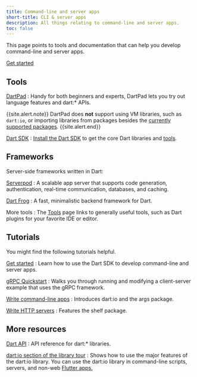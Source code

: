 ```yaml
---
title: Command-line and server apps
short-title: CLI & server apps
description: All things relating to command-line and server apps.
toc: false
---
```


This page points to tools and documentation
that can help you develop command-line and server apps.

<p class="text-center">
  <a href="/tutorials/server/get-started" class="btn btn-primary btn-lg">Get started</a>
</p>


## Tools

[DartPad](/tools/dartpad)
: Handy for both beginners and experts,
  DartPad lets you try out language features and dart:* APIs.

  {{site.alert.note}}
    DartPad does **not** support using VM libraries, such as `dart:io`,
    or importing libraries from packages
    besides the [currently supported packages][].
  {{site.alert.end}}

[currently supported packages]: https://github.com/dart-lang/dart-pad/wiki/Package-and-plugin-support#currently-supported-packages

[Dart SDK](/tools/sdk)
: [Install the Dart SDK](/get-dart) to get the core Dart
  libraries and [tools](/tools).

## Frameworks

Server-side frameworks written in Dart:

[Serverpod](https://serverpod.dev)
: A scalable app server that supports code generation,
  authentication, real-time communication, databases, and caching.

[Dart Frog](https://dartfrog.vgv.dev/)
: A fast, minimalistic backend framework for Dart.

More tools
: The [Tools](/tools) page links to generally useful tools,
  such as Dart plugins for your favorite IDE or editor.

## Tutorials

You might find the following tutorials helpful.

[Get started](/tutorials/server/get-started)
: Learn how to use the Dart SDK to develop command-line and server apps.

[gRPC Quickstart](https://grpc.io/docs/languages/dart/quickstart/)
: Walks you through running and modifying a client-server example that uses the gRPC framework.

[Write command-line apps](/tutorials/server/cmdline)
: Introduces dart:io and the args package.

[Write HTTP servers](/tutorials/server/httpserver)
: Features the shelf package.

## More resources

[Dart API]({{site.dart-api}}/{{site.data.pkg-vers.SDK.channel}})
: API reference for dart:* libraries.

[dart:io section of the library tour](/guides/libraries/library-tour/#dartio)
: Shows how to use the major features of the dart:io library.
  You can use the dart:io library in command-line scripts, servers, and
  non-web [Flutter apps.]({{site.flutter}})
